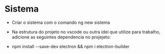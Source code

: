 # Sistema
* Criar o sistema com o comando ng new sistema

* Na estrutura do projeto no vscode ou outra idei que utilize para trabalho, adicione as seguintes dependencia no projejeto:

* npm install --save-dev electron && npm i electron-builder

